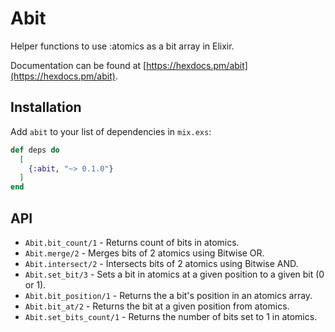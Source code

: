 # Abit

Helper functions to use :atomics as a bit array in Elixir.

Documentation can be found at [https://hexdocs.pm/abit](https://hexdocs.pm/abit).

## Installation

Add `abit` to your list of dependencies in `mix.exs`:

```elixir
def deps do
  [
    {:abit, "~> 0.1.0"}
  ]
end
```

## API

* `Abit.bit_count/1` - Returns count of bits in atomics.
* `Abit.merge/2` - Merges bits of 2 atomics using Bitwise OR.
* `Abit.intersect/2` - Intersects bits of 2 atomics using Bitwise AND.
* `Abit.set_bit/3` - Sets a bit in atomics at a given position to a given bit (0 or 1).
* `Abit.bit_position/1` - Returns the a bit's position in an atomics array.
* `Abit.bit_at/2` - Returns the bit at a given position from atomics.
* `Abit.set_bits_count/1` - Returns the number of bits set to 1 in atomics.


